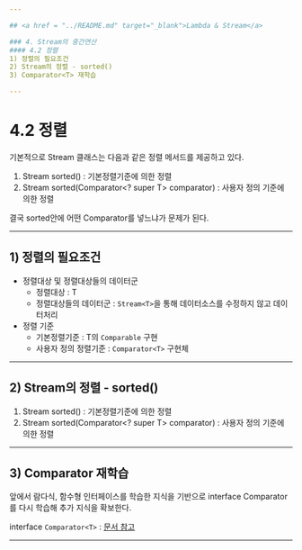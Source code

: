 ```yaml
---

## <a href = "../README.md" target="_blank">Lambda & Stream</a>

### 4. Stream의 중간연산
#### 4.2 정렬
1) 정렬의 필요조건
2) Stream의 정렬 - sorted()
3) Comparator<T> 재학습

---
```


# 4.2 정렬

기본적으로 Stream 클래스는 다음과 같은 정렬 메서드를 제공하고 있다.
1. Stream<T> sorted() : 기본정렬기준에 의한 정렬
2. Stream<T> sorted​(Comparator<? super T> comparator) : 사용자 정의 기준에 의한 정렬

결국 sorted안에 어떤 Comparator를 넣느냐가 문제가 된다.

---

## 1) 정렬의 필요조건
- 정렬대상 및 정렬대상들의 데이터군
  - 정렬대상 : T
  - 정렬대상들의 데이터군 : `Stream<T>`을 통해 데이터소스를 수정하지 않고 데이터처리
- 정렬 기준
  - 기본정렬기준 : T의 `Comparable` 구현
  - 사용자 정의 정렬기준 : `Comparator<T>` 구현체

---

## 2) Stream의 정렬 - sorted()
1. Stream<T> sorted() : 기본정렬기준에 의한 정렬
2. Stream<T> sorted​(Comparator<? super T> comparator) : 사용자 정의 기준에 의한 정렬

---

## 3) Comparator<T> 재학습
앞에서 람다식, 함수형 인터페이스를 학습한 지식을 기반으로 interface Comparator를 다시 학습해 추가 지식을 확보한다.

interface `Comparator<T>` : <a href="../../Collection Framework/6. 정렬/6.2 interface Comparator/README.md" target="_blank">문서 참고</a>

---
